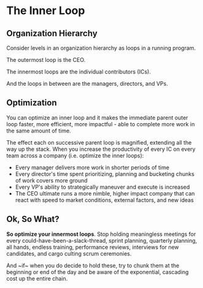 # The Inner Loop

## Organization Hierarchy

Consider levels in an organization hierarchy as loops in a running program.

The outermost loop is the CEO.

The innermost loops are the individual contributors (ICs).

And the loops in between are the managers, directors, and VPs.

## Optimization

You can optimize an inner loop and it makes the immediate parent outer loop
faster, more efficient, more impactful - able to complete more work in the same
amount of time.

The effect each on successive parent loop is magnified, extending all the way up
the stack. When you increase the productivity of every IC on every team across
a company (i.e. optimize the inner loops):

- Every manager delivers more work in shorter periods of time
- Every director's time spent prioritizing, planning and bucketing chunks of
  work covers more ground
- Every VP's ability to strategically maneuver and execute is increased
- The CEO ultimate runs a more nimble, higher impact company that can react with
  speed to market conditions, external factors, and new ideas

## Ok, So What?

**So optimize your innermost loops**. Stop holding meaningless meetings for
every could-have-been-a-slack-thread, sprint planning, quarterly planning, all
hands, endless training, performance reviews, interviews for new candidates, and
cargo culting scrum ceremonies.

And ~if~ when you do decide to hold these, try to chunk them at the beginning or
end of the day and be aware of the exponential, cascading cost up the entire
chain.
